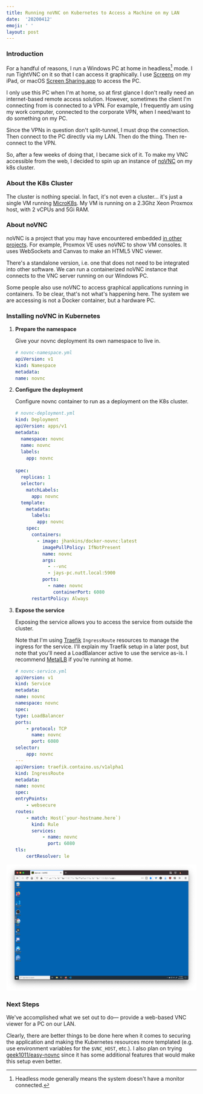 ```yaml
---
title: Running noVNC on Kubernetes to Access a Machine on my LAN
date:  '20200412'
emoji: ' '
layout: post
---
```


### Introduction

For a handful of reasons, I run a Windows PC at home in headless[^1] mode. I run TightVNC on it so that I can access it graphically. I use [Screens](https://edovia.com/en/screens-ios/) on my iPad, or macOS [Screen Sharing.app](https://support.apple.com/guide/mac-help/share-the-screen-of-another-mac-mh14066/10.15/mac/10.15) to access the PC.

I only use this PC when I'm at home, so at first glance I don't really need an internet-based remote access solution. However, sometimes the client I'm connecting from is connected to a VPN. For example, I frequently am using my work computer, connected to the corporate VPN, when I need/want to do something on my PC.

Since the VPNs in question don't split-tunnel, I must drop the connection. Then connect to the PC directly via my LAN. Then do the thing. Then re-connect to the VPN.

So, after a few weeks of doing that, I became sick of it. To make my VNC accessible from the web, I decided to spin up an instance of [noVNC](https://novnc.com/info.html) on my k8s cluster.

### About the K8s Cluster

The cluster is nothing special. In fact, it's not even a cluster... it's just a single VM running [MicroK8s](https://microk8s.io/). My VM is running on a 2.3Ghz Xeon Proxmox host, with 2 vCPUs and 5Gi RAM.

### About noVNC

noVNC is a project that you may have encountered embedded [in other projects](https://github.com/novnc/noVNC/wiki/Projects-and-companies-using-noVNC). For example, Proxmox VE uses noVNC to show VM consoles. It uses WebSockets and Canvas to make an HTML5 VNC viewer.

There's a standalone version, i.e. one that does not need to be integrated into other software. We can run a containerized noVNC instance that connects to the VNC server running on our Windows PC.

Some people also use noVNC to access graphical applications running in containers. To be clear, that's not what's happening here. The system we are accessing is not a Docker container, but a hardware PC.

### Installing noVNC in Kubernetes

1. **Prepare the namespace**

   Give your novnc deployment its own namespace to live in.

    ```yml
    # novnc-namespace.yml
    apiVersion: v1
    kind: Namespace
    metadata:
    name: novnc
    ```

2. **Configure the deployment**

    Configure novnc container to run as a deployment on the K8s cluster.

    ```yml
    # novnc-deployment.yml
    kind: Deployment
    apiVersion: apps/v1
    metadata:
      namespace: novnc
      name: novnc
      labels:
        app: novnc

    spec:
      replicas: 1
      selector:
        matchLabels:
          app: novnc
      template:
        metadata:
          labels:
            app: novnc
        spec:
          containers:
            - image: jhankins/docker-novnc:latest
              imagePullPolicy: IfNotPresent
              name: novnc
              args:
                - --vnc
                - jays-pc.nutt.local:5900
              ports:
                - name: novnc
                  containerPort: 6080
          restartPolicy: Always
    ```

3. **Expose the service**

    Exposing the service allows you to access the service from outside the cluster.

    Note that I'm using [Traefik](https://containo.us/traefik/) `IngressRoute` resources to manage the ingress for the service. I'll explain my Traefik setup in a later post, but note that you'll need a LoadBalancer active to use the service as-is. I recommend [MetalLB](https://metallb.universe.tf/) if you're running at home.

    ```yml
    # novnc-service.yml
    apiVersion: v1
    kind: Service
    metadata:
    name: novnc
    namespace: novnc
    spec:
    type: LoadBalancer
    ports:
        - protocol: TCP
          name: novnc
          port: 6080
    selector:
        app: novnc
    ---
    apiVersion: traefik.containo.us/v1alpha1
    kind: IngressRoute
    metadata:
    name: novnc
    spec:
    entryPoints:
        - websecure
    routes:
        - match: Host(`your-hostname.here`)
          kind: Rule
          services:
              - name: novnc
                port: 6080
    tls:
        certResolver: le
    ```

![noVNC in a Firefox browser window](2020-04-12-19-17-35.png)

### Next Steps

We've accomplished what we set out to do— provide a web-based VNC viewer for a PC on our LAN.

Clearly, there are better things to be done here when it comes to securing the application and making the Kubernetes resources more templated (e.g. use environment variables for the `$VNC_HOST`, etc.). I also plan on trying [geek1011/easy-novnc](https://github.com/geek1011/easy-novnc) since it has some additional features that would make this setup even better.


[^1]: Headless mode generally means the system doesn't have a monitor connected.
